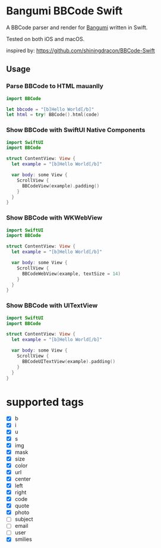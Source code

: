 # Bangumi BBCode Swift

A BBCode parser and render for [Bangumi](https://bgm.tv) written in Swift.

Tested on both iOS and macOS.

inspired by: https://github.com/shiningdracon/BBCode-Swift

## Usage

### Parse BBCode to HTML mauanlly

```swift
import BBCode

let bbcode = "[b]Hello World[/b]"
let html = try! BBCode().html(code)
```

### Show BBCode with SwiftUI Native Components

```swift
import SwiftUI
import BBCode

struct ContentView: View {
  let example = "[b]Hello World[/b]"

  var body: some View {
    ScrollView {
      BBCodeView(example).padding()
    }
  }
}
```

### Show BBCode with WKWebView

```swift
import SwiftUI
import BBCode

struct ContentView: View {
  let example = "[b]Hello World[/b]"

  var body: some View {
    ScrollView {
      BBCodeWebView(example, textSize = 14)
    }
  }
}
```

### Show BBCode with UITextView

```swift
import SwiftUI
import BBCode

struct ContentView: View {
  let example = "[b]Hello World[/b]"

  var body: some View {
    ScrollView {
      BBCodeUITextView(example).padding()
    }
  }
}
```

# supported tags

- [x] b
- [x] i
- [x] u
- [x] s
- [x] img
- [x] mask
- [x] size
- [x] color
- [x] url
- [x] center
- [x] left
- [x] right
- [x] code
- [x] quote
- [x] photo
- [ ] subject
- [ ] email
- [ ] user
- [x] smilies
